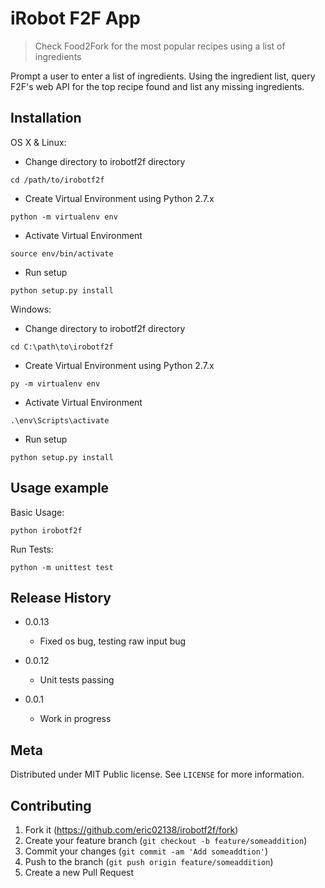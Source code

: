 # iRobot F2F App
> Check Food2Fork for the most popular recipes using a list of ingredients

Prompt a user to enter a list of ingredients.  Using the ingredient list, query F2F's web API for the top recipe found and list any missing ingredients.

## Installation

OS X & Linux:
* Change directory to irobotf2f directory
```
cd /path/to/irobotf2f
```
* Create Virtual Environment using Python 2.7.x
```
python -m virtualenv env
```
* Activate Virtual Environment
```
source env/bin/activate
```
* Run setup
```
python setup.py install
```

Windows:
* Change directory to irobotf2f directory
```
cd C:\path\to\irobotf2f
```
* Create Virtual Environment using Python 2.7.x
```
py -m virtualenv env
```
* Activate Virtual Environment
```
.\env\Scripts\activate
```
* Run setup
```
python setup.py install
```

## Usage example
Basic Usage:
```
python irobotf2f
```

Run Tests:
```
python -m unittest test
```

## Release History
* 0.0.13
    * Fixed os bug, testing raw input bug

* 0.0.12
    * Unit tests passing

* 0.0.1
    * Work in progress

## Meta

Distributed under MIT Public license. See ``LICENSE`` for more information.

## Contributing

1. Fork it (<https://github.com/eric02138/irobotf2f/fork>)
2. Create your feature branch (`git checkout -b feature/someaddition`)
3. Commit your changes (`git commit -am 'Add someaddtion'`)
4. Push to the branch (`git push origin feature/someaddition`)
5. Create a new Pull Request
